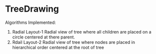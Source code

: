 # TreeDrawing
Algorithms Implemented:
1) Radial Layout-1
Radial view of tree where all children are placed on a circle centered at there parent.
2) Rdail Layout-2
Radial view of tree where nodes are placed in hierarchical order centered at the root of tree
